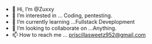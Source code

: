 - 👋 Hi, I’m @Zuxxy
- 👀 I’m interested in ... Coding, pentesting.
- 🌱 I’m currently learning ...Fullstack Deveplopment
- 💞️ I’m looking to collaborate on ...Anything.
- 📫 How to reach me ... priscillasweetz952@gmail.com

<!---
IAMAGODDAMNHACKER/IAMAGODDAMNHACKER is a ✨ special ✨ repository because its `README.md` (this file) appears on your GitHub profile.
You can click the Preview link to take a look at your changes.
--->
